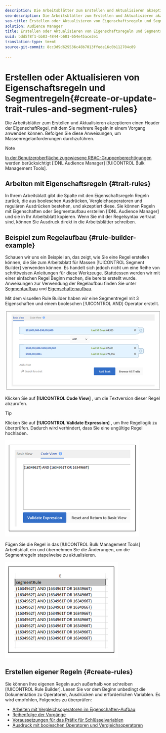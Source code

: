 ```yaml
---
description: Die Arbeitsblätter zum Erstellen und Aktualisieren akzeptieren einen Header der EigenschaftRegel, mit dem Sie mehrere Regeln in einem Vorgang anwenden können. Befolgen Sie diese Anweisungen, um Massenregelanforderungen durchzuführen.
seo-description: Die Arbeitsblätter zum Erstellen und Aktualisieren akzeptieren einen Header der EigenschaftRegel, mit dem Sie mehrere Regeln in einem Vorgang anwenden können. Befolgen Sie diese Anweisungen, um Massenregelanforderungen durchzuführen.
seo-title: Erstellen oder Aktualisieren von Eigenschaftsregeln und Segmentregeln
solution: Audience Manager
title: Erstellen oder Aktualisieren von Eigenschaftsregeln und Segmentregeln
uuid: bdd5f8f1-bb83-4844-b681-654e45ace3e1
translation-type: tm+mt
source-git-commit: 8cc3d9d629536c48b7013ffede16c0b112704c89

---
```



# Erstellen oder Aktualisieren von Eigenschaftsregeln und Segmentregeln{#create-or-update-trait-rules-and-segment-rules}

Die Arbeitsblätter zum Erstellen und Aktualisieren akzeptieren einen Header der EigenschaftRegel, mit dem Sie mehrere Regeln in einem Vorgang anwenden können. Befolgen Sie diese Anweisungen, um Massenregelanforderungen durchzuführen.

<!-- 

<p>c_bulk_rules.xml </p>

 -->

>[!NOTE]
>
>[In der Benutzeroberfläche zugewiesene RBAC-Gruppenberechtigungen](../../features/administration/administration-overview.md) werden berücksichtigt [!DNL Audience Manager] [!UICONTROL Bulk Management Tools].

## Arbeiten mit Eigenschaftsregeln {#trait-rules}

In Ihrem Arbeitsblatt gibt die Spalte mit den Eigenschaftsregeln Regeln zurück, die aus booleschen Ausdrücken, Vergleichsoperatoren und regulären Ausdrücken bestehen, und akzeptiert diese. Sie können Regeln mit Eigenschaften oder Segmentaufbau erstellen [!DNL Audience Manager] und sie in Ihr Arbeitsblatt kopieren. Wenn Sie mit der Regelsyntax vertraut sind, können Sie Ausdruck direkt in die Arbeitsblätter schreiben.

## Beispiel zum Regelaufbau {#rule-builder-example}

Schauen wir uns ein Beispiel an, das zeigt, wie Sie eine Regel erstellen können, die Sie zum Arbeitsblatt für Massen [!UICONTROL Segment Builder] verwenden können. Es handelt sich jedoch nicht um eine Reihe von schrittweisen Anleitungen für diese Werkzeuge. Stattdessen werden wir mit einer einfachen Regel Beginn machen, die bereits erstellt wurde. Anweisungen zur Verwendung der Regelaufbau finden Sie unter [Segmentaufbau](../../features/segments/segment-builder.md) und [Eigenschaftenaufbau](../../features/traits/about-trait-builder.md).

Mit dem visuellen Rule Builder haben wir eine Segmentregel mit 3 Eigenschaften und einem booleschen [!UICONTROL AND] Operator erstellt.

![](assets/visualrule.png)

Klicken Sie auf **[!UICONTROL Code View]** , um die Textversion dieser Regel abzurufen.

>[!TIP]
>
>Klicken Sie auf **[!UICONTROL Validate Expression]** , um Ihre Regellogik zu überprüfen. Dadurch wird verhindert, dass Sie eine ungültige Regel hochladen.

![](assets/coderule.png)

Fügen Sie die Regel in das [!UICONTROL Bulk Management Tools] Arbeitsblatt ein und übernehmen Sie die Änderungen, um die Segmentregeln stapelweise zu aktualisieren.

![](assets/segmentrule.png)

## Erstellen eigener Regeln {#create-rules}

Sie können Ihre eigenen Regeln auch außerhalb von schreiben [!UICONTROL Rule Builder]. Lesen Sie vor dem Beginn unbedingt die Dokumentation zu Operatoren, Ausdrücken und erforderlichen Variablen. Es wird empfohlen, Folgendes zu überprüfen:

* [Arbeiten mit Vergleichsoperatoren im Eigenschaften-Aufbau](../../features/traits/trait-comparison-operators.md)
* [Reihenfolge der Vorgänge](../../features/traits/trait-operator-precedence.md)
* [Voraussetzungen für das Präfix für Schlüsselvariablen](../../features/traits/trait-variable-prefixes.md)
* [Ausdruck mit booleschen Operatoren und Vergleichsoperatoren](../../features/traits/trait-expression-samples.md)

